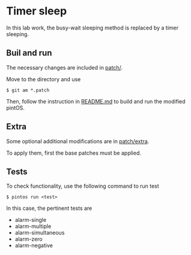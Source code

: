 # Timer sleep
In this lab work, the busy-wait sleeping method is replaced by a timer sleeping.

## Buil and run
The necessary changes are included in [patch/](patch/).

Move to the directory and use

```console
$ git am *.patch
```

Then, follow the instruction in [README.md](../pintos/README.md) to build and 
run the modified pintOS.

## Extra

Some optional additional modifications are in [patch/extra](patch/extra/).

To apply them, first the base patches must be applied.



## Tests
To check functionality, use the following command to run test

```console
$ pintos run <test>
```
In this case, the pertinent tests are

* alarm-single
* alarm-multiple
* alarm-simultaneous
* alarm-zero
* alarm-negative